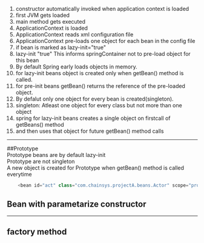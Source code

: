 1. constructor automatically invoked when application context is loaded  
 1. first JVM gets loaded  
 1. main method gets executed  
 1. ApplicationContext is loaded  
 1. ApplicationContext reads xml configuration file  
 1. ApplicationContext pre-loads one object for each bean in the config file   
 1. if bean is marked as lazy-init="true"  
 1. lazy-init "true" This informs springContainer not to pre-load object for this bean  
 1. By default Spring early loads objects in memory.  
 1. for lazy-init beans object is created only when getBean() method is called.  
 1. for pre-init beans getBean() returns the reference of the pre-loaded object.  
 1. By defalut only one object for every bean is created(singleton).  
 1. singleton: Atleast one object for every class but not more than one object  
 1. spring for lazy-init beans creates a single object on firstcall of getBeans() method  
 1. and then uses that object for future getBean() method calls  
 
 ----------  
 
##Prototype  
Prototype beans are by default lazy-init  
Prototype are not singleton  
A new object is created for Prototype when getBean() method is called everytime  

```java
    <bean id="act" class="com.chainsys.projectA.beans.Actor" scope="prototype"></bean>
```
## Bean with parametarize constructor



-------
## factory  method